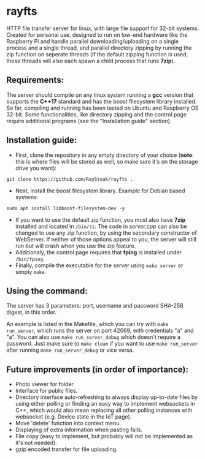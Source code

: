 # rayfts
HTTP file transfer server for linux, with large file support for 32-bit systems. Created for personal use, designed to run on low-end hardware like the Raspberry Pi and handle parallel downloading/uploading on a single process and a single thread, and parallel directory zipping by running the zip function on seperate threads (if the default zipping function is used, these threads will also each spawn a child process that runs **7zip**).

## Requirements:
The server should compile on any linux system running a **gcc** version that supports the **C++17** standard and has the boost filesystem library installed. So far, compiling and running has been tested on Ubuntu and Raspberry OS 32-bit. Some functionalities, like directory zipping and the control page require additional programs (see the "Installation guide" section).
## Installation guide:
- First, clone the repository in any empty directory of your choice (**note**: this is where files will be stored as well, so make sure it's on the storage drive you want):
```
git clone https://github.com/RaySteak/rayfts .
```
- Next, install the boost filesystem library. Example for Debian based systems:
```
sudo apt install libboost-filesystem-dev -y
```
- If you want to use the default zip function, you must also have **7zip** installed and located in `/bin/7z`. The code in *server.cpp* can also be changed to use any zip function, by using the secondary constructor of WebServer. If neither of those options appeal to you, the server will still run but will crash when you use the zip feature.
- Additionaly, the control page requires that **fping** is installed under `/bin/fping`.
- Finally, compile the executable for the server using `make server` or simply `make`.

## Using the command:
The server has 3 parameters: port, username and password SHA-256 digest, in this order.

An example is listed in the Makefile, which you can try with `make run_server`, which runs the server on port 42069, with credentials "a" and "a". You can also use `make run_server_debug` which doesn't require a password. Just make sure to `make clean` if you want to use `make run_server` after running `make run_server_debug` or vice versa.

## Future improvements (in order of importance):
- Photo viewer for folder
- Interface for public files.
- Directory interface auto-refreshing to always display up-to-date files by using either polling or finding an easy way to implement websockets in C++, which would also mean replacing all other polling instances with websocket (e.g. Device state in the IoT page).
- Move 'delete' function into context menu.
- Displaying of extra information when pasting fails.
- File copy (easy to implement, but probably will not be implemented as it's not needed).
- gzip encoded transfer for file uploading.